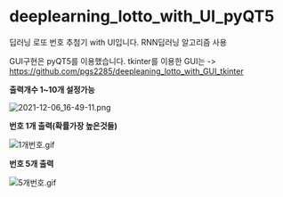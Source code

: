# deeplearning_lotto_with_UI_pyQT5
딥러닝 로또 번호 추첨기 with UI입니다. RNN딥러닝 알고리즘 사용

GUI구현은 pyQT5를 이용했습니다.
tkinter를 이용한 GUI는 -> https://github.com/pgs2285/deepleaning_lotto_with_GUI_tkinter


**출력개수 1~10개 설정가능**

![2021-12-06_16-49-11.png](https://s3-us-west-2.amazonaws.com/secure.notion-static.com/e6243ce3-38b9-49b6-812f-14253b9e7cf6/2021-12-06_16-49-11.png)

**번호 1개 출력(확률가장 높은것들)**

![1개번호.gif](https://s3-us-west-2.amazonaws.com/secure.notion-static.com/0f0805ac-67d2-439e-ab67-a68a13e5bc95/1개번호.gif)

**번호 5개 출력**

![5개번호.gif](https://s3-us-west-2.amazonaws.com/secure.notion-static.com/32655927-31f1-4161-8aee-7f13aa76d566/5개번호.gif)
